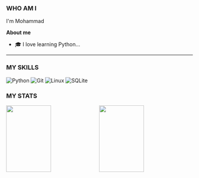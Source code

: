 ### WHO AM I
I'm Mohammad

**About me**
- 🎓 I love learning Python...
-------

### MY SKILLS

![Python](https://img.shields.io/badge/PYTHON-3776AB?style=for-the-badge&logo=python&logoColor=white)
![Git](https://img.shields.io/badge/GIT-E44C30?style=for-the-badge&logo=git&logoColor=white)
![Linux](https://img.shields.io/badge/LINUX-FCC624?style=for-the-badge&logo=linux&logoColor=black)
![SQLite](https://img.shields.io/badge/SQLITE-07405E?style=for-the-badge&logo=sqlite&logoColor=white)

### MY STATS

<p>
<img src="https://github-readme-stats.vercel.app/api?username=mohwmmad86&number_format=long&show=prs_merged_percentage&show_icons=true&line_height=30&title_color=507bb3&text_color=fcfcfc&icon_color=fcfcfc&bg_color=22272e" width="49%" height="180px"/>
<img src="https://github-readme-stats.vercel.app/api/top-langs/?username=mohwmmad86&layout=compact&theme=slateorange" width="49%" height="180px"/>
</p>
